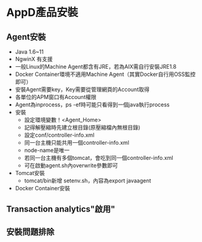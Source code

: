 # AppD產品安裝

## Agent安裝 
- Java 1.6~11
- NgwinX 有支援
- 一般Linux的Machine Agent都含有JRE，若為AIX需自行安裝JRE1.8
- Docker Container環境不適用Machine Agent（其實Docker自行用OSS監控即可）
- 安裝Agent需要key，Key需要從管理網頁的Account取得
- 各單位的APM窗口有Account權限
- Agent為inprocess，ps -ef時可能只看得到一個java執行process
- 安裝
	- 設定環境變數！<Agent_Home>
	- 記得解壓縮時先建立根目錄(原壓縮檔內無根目錄)
	- 設定conf/controller-info.xml
	- 同一台主機只能共用一個controller-info.xml
	- node-name是唯一
	- 若同一台主機有多個tomcat，會吃到同一個controller-info.xml
	- 可在啟動agent.sh內overwrite參數即可
- Tomcat安裝
	- tomcat/bin新增 setenv.sh，內容為export javaagent
- Docker Container安裝
`
`

## Transaction analytics"啟用"

## 安裝問題排除
<!--stackedit_data:
eyJoaXN0b3J5IjpbLTE4NDcwMTY4NjYsMjU5Njc1MjI3LDg4OT
M5NjYxMiwxMDczMzA5OTA1LC04MjEzNjY4MzAsLTE5NTUxMDMx
NDIsLTcxNjEzMzk3NywxNDc0MzQ5Njg1XX0=
-->